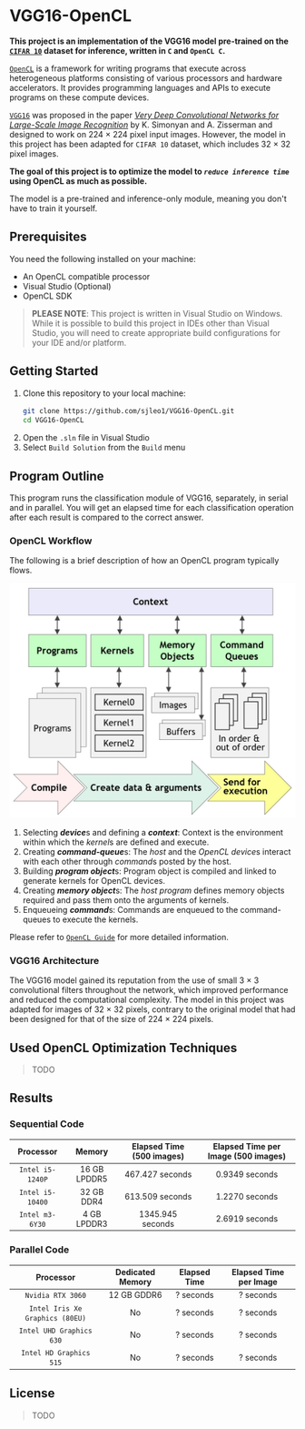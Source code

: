 # VGG16-OpenCL


__This project is an implementation of the VGG16 model pre-trained on the [`CIFAR 10`](https://www.cs.toronto.edu/~kriz/cifar.html) dataset for inference, written in `C` and `OpenCL C`.__

[`OpenCL`](https://www.khronos.org/opencl/) is a framework for writing programs that execute across heterogeneous platforms consisting of various processors and hardware accelerators. It provides programming languages and APIs to execute programs on these compute devices.

[`VGG16`](https://arxiv.org/abs/1409.1556) was proposed in the paper [*Very Deep Convolutional Networks for Large-Scale Image Recognition*](https://arxiv.org/abs/1409.1556) by K. Simonyan and A. Zisserman and designed to work on 224 $\times$ 224 pixel input images. However, the model in this project has been adapted for `CIFAR 10` dataset, which includes 32 $\times$ 32 pixel images.

__The goal of this project is to optimize the model to *`reduce inference time`* using OpenCL as much as possible.__

The model is a pre-trained and inference-only module, meaning you don't have to train it yourself.


## Prerequisites

You need the following installed on your machine:

   * An OpenCL compatible processor
   * Visual Studio (Optional)
   * OpenCL SDK

 > **PLEASE NOTE**: This project is written in Visual Studio on Windows. While it is possible to build this project in IDEs other than Visual Studio, you will need to create appropriate build configurations for your IDE and/or platform.


## Getting Started

   1. Clone this repository to your local machine:
      ```bash
      git clone https://github.com/sjleo1/VGG16-OpenCL.git
      cd VGG16-OpenCL
      ```
   2. Open the `.sln` file in Visual Studio
   3. Select `Build Solution` from the `Build` menu


## Program Outline

This program runs the classification module of VGG16, separately, in serial and in parallel. You will get an elapsed time for each classification operation after each result is compared to the correct answer.

### OpenCL Workflow

The following is a brief description of how an OpenCL program typically flows.

![OpenCL Workflow](./executing_programs.jpg)

   1. Selecting ***device***s and defining a ***context***: Context is the environment within which the *kernel*s are defined and execute.
   2. Creating ***command-queue***s: The *host* and the *OpenCL device*s interact with each other through *command*s posted by the host.
   3. Building ***program object***s: Program object is compiled and linked to generate kernels for OpenCL devices.
   4. Creating ***memory object***s: The *host program* defines memory objects required and pass them onto the arguments of kernels.
   5. Enqueueing ***command***s: Commands are enqueued to the command-queues to execute the kernels.

Please refer to [`OpenCL Guide`](https://github.com/KhronosGroup/OpenCL-Guide) for more detailed information.

### VGG16 Architecture

The VGG16 model gained its reputation from the use of small 3 $\times$ 3 convolutional filters throughout the network, which improved performance and reduced the computational complexity. The model in this project was adapted for images of 32 $\times$ 32 pixels, contrary to the original model that had been designed for that of the size of 224 $\times$ 224 pixels.


## Used OpenCL Optimization Techniques

   > TODO


## Results

### Sequential Code

| Processor | Memory | Elapsed Time (500 images) | Elapsed Time per Image (500 images) |
|:-:|:-:|:-:|:-:|
| `Intel i5-1240P` | 16 GB LPDDR5 | 467.427 seconds | 0.9349 seconds |
| `Intel i5-10400` | 32 GB DDR4 | 613.509 seconds | 1.2270 seconds |
| `Intel m3-6Y30` | 4 GB LPDDR3 | 1345.945 seconds | 2.6919 seconds |

### Parallel Code

| Processor | Dedicated Memory | Elapsed Time | Elapsed Time per Image |
|:-:|:-:|:-:|:-:|
| `Nvidia RTX 3060` | 12 GB GDDR6 | ? seconds | ? seconds |
| `Intel Iris Xe Graphics (80EU)` | No | ? seconds | ? seconds |
| `Intel UHD Graphics 630` | No | ? seconds | ? seconds |
| `Intel HD Graphics 515` | No | ? seconds | ? seconds |


## License

   > TODO